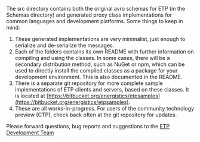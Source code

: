 The src directory contains both the original avro schemas for ETP (in the Schemas directory) and generated proxy class implementations for common languages and development platforms. Some things to keep in mind:

1. These generated implementations are very minimalist, just enough to serialize and de-serialize the messages.
2. Each of the folders contains its own README with further information on compiling and using the classes. In some cases, there will be a secondary distribution method, such as NuGet or npm, which can be used to directly install the compiled classes as a package for your development environment. This is also documented in the README.
3. There is a separate git repository for more complete sample implementations of ETP clients and servers, based on these classes. It is located at [https://bitbucket.org/energistics/etpsamples](https://bitbucket.org/energistics/etpsamples).
4. These are all works-in-progress. For users of the community technology preview (CTP), check back often at the git repository for updates.

Please forward questions, bug reports and suggestions to the [ETP Development Team](mailto:etpteam@list.energistics.org)
